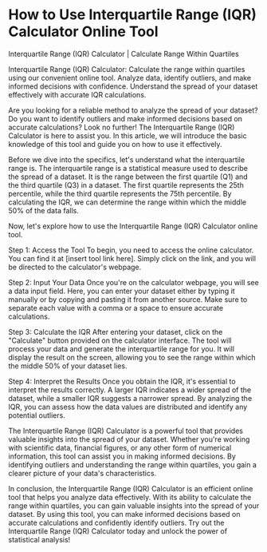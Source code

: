 How to Use Interquartile Range (IQR) Calculator Online Tool
===========================================================

Interquartile Range (IQR) Calculator | Calculate Range Within Quartiles

Interquartile Range (IQR) Calculator: Calculate the range within quartiles using our convenient online tool. Analyze data, identify outliers, and make informed decisions with confidence. Understand the spread of your dataset effectively with accurate IQR calculations.

Are you looking for a reliable method to analyze the spread of your dataset? Do you want to identify outliers and make informed decisions based on accurate calculations? Look no further! The Interquartile Range (IQR) Calculator is here to assist you. In this article, we will introduce the basic knowledge of this tool and guide you on how to use it effectively.

Before we dive into the specifics, let's understand what the interquartile range is. The interquartile range is a statistical measure used to describe the spread of a dataset. It is the range between the first quartile (Q1) and the third quartile (Q3) in a dataset. The first quartile represents the 25th percentile, while the third quartile represents the 75th percentile. By calculating the IQR, we can determine the range within which the middle 50% of the data falls.

Now, let's explore how to use the Interquartile Range (IQR) Calculator online tool.

Step 1: Access the Tool To begin, you need to access the online calculator. You can find it at \[insert tool link here\]. Simply click on the link, and you will be directed to the calculator's webpage.

Step 2: Input Your Data Once you're on the calculator webpage, you will see a data input field. Here, you can enter your dataset either by typing it manually or by copying and pasting it from another source. Make sure to separate each value with a comma or a space to ensure accurate calculations.

Step 3: Calculate the IQR After entering your dataset, click on the "Calculate" button provided on the calculator interface. The tool will process your data and generate the interquartile range for you. It will display the result on the screen, allowing you to see the range within which the middle 50% of your dataset lies.

Step 4: Interpret the Results Once you obtain the IQR, it's essential to interpret the results correctly. A larger IQR indicates a wider spread of the dataset, while a smaller IQR suggests a narrower spread. By analyzing the IQR, you can assess how the data values are distributed and identify any potential outliers.

The Interquartile Range (IQR) Calculator is a powerful tool that provides valuable insights into the spread of your dataset. Whether you're working with scientific data, financial figures, or any other form of numerical information, this tool can assist you in making informed decisions. By identifying outliers and understanding the range within quartiles, you gain a clearer picture of your data's characteristics.

In conclusion, the Interquartile Range (IQR) Calculator is an efficient online tool that helps you analyze data effectively. With its ability to calculate the range within quartiles, you can gain valuable insights into the spread of your dataset. By using this tool, you can make informed decisions based on accurate calculations and confidently identify outliers. Try out the Interquartile Range (IQR) Calculator today and unlock the power of statistical analysis!
